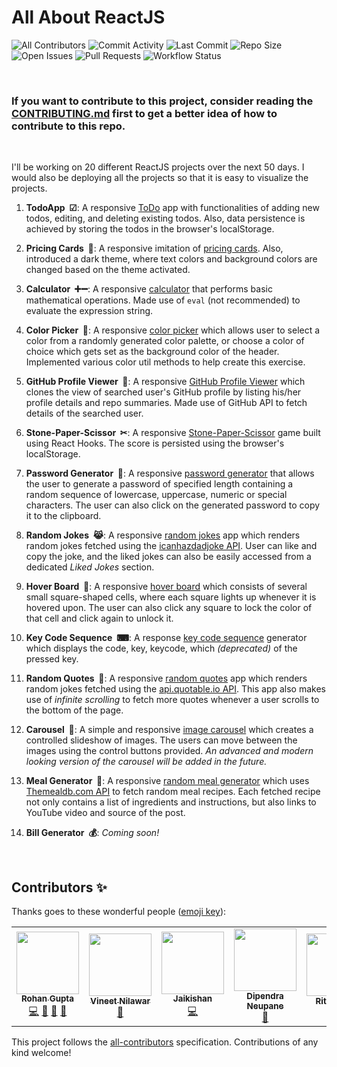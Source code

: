 # All About ReactJS

![All Contributors](https://img.shields.io/github/all-contributors/demondaddy22/all-about-reactJS?color=%23fca503&style=for-the-badge)
![Commit Activity](https://img.shields.io/github/commit-activity/w/demondaddy22/all-about-reactJS?color=%2300bfff&style=for-the-badge)
![Last Commit](https://img.shields.io/github/last-commit/demondaddy22/all-about-reactJS?color=%23abd100&style=for-the-badge)
![Repo Size](https://img.shields.io/github/repo-size/demondaddy22/all-about-reactJS?color=%23ff47b6&style=for-the-badge)
![Open Issues](https://img.shields.io/github/issues-raw/demondaddy22/all-about-reactJS?color=%239e6eff&style=for-the-badge)
![Pull Requests](https://img.shields.io/github/issues-pr-raw/demondaddy22/all-about-reactJS?color=%2302b09f&style=for-the-badge)
![Workflow Status](https://img.shields.io/github/workflow/status/demondaddy22/all-about-reactJS/ReactProjectsCI?style=for-the-badge)

<br>

### If you want to contribute to this project, consider reading the [CONTRIBUTING.md](CONTRIBUTING.md) first to get a better idea of how to contribute to this repo.

<br>

I'll be working on 20 different ReactJS projects over the next 50 days. I would also be deploying all the projects so that it is easy to visualize the projects.

1. **TodoApp &nbsp;☑**: A responsive [ToDo](https://demondaddy22.github.io/all-about-reactJS/#/todos) app with functionalities of adding new todos, editing, and deleting existing todos. Also, data persistence is achieved by storing the todos in the browser's localStorage.

2. **Pricing Cards &nbsp;💸**: A responsive imitation of [pricing cards](https://demondaddy22.github.io/all-about-reactJS/#/pricing-cards). Also, introduced a dark theme, where text colors and background colors are changed based on the theme activated.

3. **Calculator &nbsp;➕➖**: A responsive [calculator](https://demondaddy22.github.io/all-about-reactJS/#/calculator) that performs basic mathematical operations. Made use of ```eval``` (not recommended) to evaluate the expression string.

4. **Color Picker &nbsp;🎨**: A responsive [color picker](https://demondaddy22.github.io/all-about-reactJS/#/color-picker) which allows user to select a color from a randomly generated color palette, or choose a color of choice which gets set as the background color of the header. Implemented various color util methods to help create this exercise.

5. **GitHub Profile Viewer &nbsp;🙋**: A responsive [GitHub Profile Viewer](https://demondaddy22.github.io/all-about-reactJS/#/github-profile-viewer) which clones the view of searched user's GitHub profile by listing his/her profile details and repo summaries. Made use of GitHub API to fetch details of the searched user.

6. **Stone-Paper-Scissor &nbsp;✂**: A responsive [Stone-Paper-Scissor](https://demondaddy22.github.io/all-about-reactJS/#/stone-paper-scissor) game built using React Hooks. The score is persisted using the browser's localStorage.

7. **Password Generator &nbsp;🔐**: A responsive [password generator](https://demondaddy22.github.io/all-about-reactJS/#/password-generator) that allows the user to generate a password of specified length containing a random sequence of lowercase, uppercase, numeric or special characters. The user can also click on the generated password to copy it to the clipboard.

8. **Random Jokes &nbsp;😹**: A responsive [random jokes](https://demondaddy22.github.io/all-about-reactJS/#/random-jokes) app which renders random jokes fetched using the [icanhazdadjoke API](https://icanhazdadjoke.com/). User can like and copy the joke, and the liked jokes can also be easily accessed from a dedicated *Liked Jokes* section.

9. **Hover Board &nbsp;🚥**: A responsive [hover board](https://demondaddy22.github.io/all-about-reactJS/#/hoverboard) which consists of several small square-shaped cells, where each square lights up whenever it is hovered upon. The user can also click any square to lock the color of that cell and click again to unlock it.

10. **Key Code Sequence &nbsp;⌨**: A response [key code sequence](https://demondaddy22.github.io/all-about-reactJS/#/keycode-sequence) generator which displays the code, key, keycode, which *(deprecated)* of the pressed key.

11. **Random Quotes &nbsp;💭**: A responsive [random quotes](https://demondaddy22.github.io/all-about-reactJS/#/random-quotes) app which renders random jokes fetched using the [api.quotable.io API](https://github.com/lukePeavey/quotable). This app also makes use of *infinite scrolling* to fetch more quotes whenever a user scrolls to the bottom of the page.

12. **Carousel &nbsp;🎠**: A simple and responsive [image carousel](https://demondaddy22.github.io/all-about-reactJS/#/carousel) which creates a controlled slideshow of images. The users can move between the images using the control buttons provided. *An advanced and modern looking version of the carousel will be added in the future.*

13. **Meal Generator &nbsp;🍲**: A responsive [random meal generator](https://demondaddy22.github.io/all-about-reactJS/#/meal-generator) which uses [Themealdb.com API](https://www.themealdb.com/api.php) to fetch random meal recipes. Each fetched recipe not only contains a list of ingredients and instructions, but also links to YouTube video and source of the post.

14. **Bill Generator &nbsp;💰**: *Coming soon!*

<br>

## Contributors ✨

Thanks goes to these wonderful people ([emoji key](https://allcontributors.org/docs/en/emoji-key)):

<!-- ALL-CONTRIBUTORS-LIST:START - Do not remove or modify this section -->
<!-- prettier-ignore-start -->
<!-- markdownlint-disable -->
<table>
  <tr>
    <td align="center"><a href="https://shades-of-demon.herokuapp.com/"><img src="https://avatars1.githubusercontent.com/u/39908472?v=4" width="100px;" alt=""/><br /><sub><b>Rohan Gupta</b></sub></a><br /><a href="https://github.com/DemonDaddy22/all-about-reactJS/commits?author=DemonDaddy22" title="Code">💻</a> <a href="#ideas-DemonDaddy22" title="Ideas, Planning, & Feedback">🤔</a> <a href="https://github.com/DemonDaddy22/all-about-reactJS/commits?author=DemonDaddy22" title="Documentation">📖</a> <a href="https://github.com/DemonDaddy22/all-about-reactJS/pulls?q=is%3Apr+reviewed-by%3ADemonDaddy22" title="Reviewed Pull Requests">👀</a></td>
    <td align="center"><a href="https://github.com/vineetnilawar"><img src="https://avatars0.githubusercontent.com/u/55659836?v=4" width="100px;" alt=""/><br /><sub><b>Vineet Nilawar</b></sub></a><br /><a href="https://github.com/DemonDaddy22/all-about-reactJS/commits?author=vineetnilawar" title="Documentation">📖</a></td>
    <td align="center"><a href="https://github.com/Jaikishann"><img src="https://avatars2.githubusercontent.com/u/23214005?v=4" width="100px;" alt=""/><br /><sub><b>Jaikishan</b></sub></a><br /><a href="https://github.com/DemonDaddy22/all-about-reactJS/commits?author=Jaikishann" title="Code">💻</a></td>
    <td align="center"><a href="https://www.neupanedipendra.com.np"><img src="https://avatars2.githubusercontent.com/u/38071091?v=4" width="100px;" alt=""/><br /><sub><b>Dipendra Neupane</b></sub></a><br /><a href="https://github.com/DemonDaddy22/all-about-reactJS/commits?author=neupanedipen" title="Documentation">📖</a></td>
    <td align="center"><a href="https://github.com/Ritika0126"><img src="https://avatars3.githubusercontent.com/u/51254896?v=4" width="100px;" alt=""/><br /><sub><b>Ritika0126</b></sub></a><br /><a href="https://github.com/DemonDaddy22/all-about-reactJS/commits?author=Ritika0126" title="Documentation">📖</a></td>
    <td align="center"><a href="https://aqsa-portfolio.herokuapp.com/"><img src="https://avatars0.githubusercontent.com/u/21342218?v=4" width="100px;" alt=""/><br /><sub><b>Aqsa Umar</b></sub></a><br /><a href="https://github.com/DemonDaddy22/all-about-reactJS/commits?author=Aqsa48" title="Documentation">📖</a></td>
    <td align="center"><a href="https://www.linkedin.com/in/mustafamasvi/"><img src="https://avatars3.githubusercontent.com/u/18447601?v=4" width="100px;" alt=""/><br /><sub><b>Mustafa Masvi</b></sub></a><br /><a href="https://github.com/DemonDaddy22/all-about-reactJS/commits?author=mustafamasvi" title="Documentation">📖</a></td>
    <td align="center"><a href="https://github.com/phanlyhuynh"><img src="https://avatars1.githubusercontent.com/u/32766920?v=4" width="100px;" alt=""/><br /><sub><b>phanlyhuynh</b></sub></a><br /><a href="https://github.com/DemonDaddy22/all-about-reactJS/commits?author=phanlyhuynh" title="Code">💻</a></td>
  </tr>
</table>

<!-- markdownlint-enable -->
<!-- prettier-ignore-end -->
<!-- ALL-CONTRIBUTORS-LIST:END -->

This project follows the [all-contributors](https://github.com/all-contributors/all-contributors) specification. Contributions of any kind welcome!
